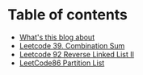 # Table of contents

* [What's this blog about](README.md)
* [Leetcode 39. Combination Sum](leetcode-39.-combination-sum.md)
* [Leetcode 92 Reverse Linked List II](leetcode-92-reverse-linked-list-ii.md)
* [LeetCode86 Partition List](leetcode86.md)

